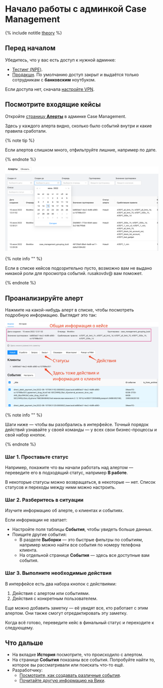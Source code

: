# Начало работы с админкой Case Management

{% include notitle [theory](_includes/theory.md) %}

## Перед началом

Убедитесь, что у вас есть доступ к нужной админке:
* [Тестинг (NPE)](https://antifraud-system-admin.npe.yabank-team.net/case_management/alerts).
* [Продакшн](https://antifraud-system-admin.prod.yabank-team.net). По умолчанию доступ закрыт и выдаётся только сотрудникам с **банковским** ноутбуком.

Если доступа нет, сначала [настройте VPN](../access/vpn.md).

## Посмотрите входящие кейсы

Откройте [страницу **Алерты**](https://antifraud-system-admin.npe.yabank-team.net/case_management/alerts) в админке Case Management.

Здесь у каждого алерта видно, сколько было событий внутри и какие правила сработали.

{% note tip %}

Если алертов слишком много, отфильтруйте лишние, например по дате.

{% endnote %}

![](../_assets/case-management/cases.png)

{% note info "" %}

Если в списке кейсов подозрительно пусто, возможно вам не выдано никакой роли для просмотра событий. rusakovdv@ вам поможет.

{% endnote %}

## Проанализируйте алерт

Нажмите на какой-нибудь алерт в списке, чтобы посмотреть подробную информацию. Выглядит это так:

![](../_assets/case-management/case.jpg)

{% note info "" %}

Шаги ниже — чтобы вы разобрались в интерфейсе. Точный порядок действий узнавайте у своей команды — у всех свои бизнес-процессы и свой набор кнопок.

{% endnote %}

### Шаг 1. Проставьте статус

Например, покажите что вы начали работать над алертом — переведите его в подходящий статус, например **В работе**. 

В некоторые статусы можно возвращаться, в некоторые — нет. Список статусов и переходы между ними можно настроить.

### Шаг 2. Разберитесь в ситуации

Изучите информацию об алерте, о клиентах и событиях.

Если информации не хватает:
* Настройте поля таблицы **События**, чтобы увидеть больше данных.
* Поищите другие события:
  * В разделе **Выборки** — это быстрые фильтры по событиям, например можно найти все события по номеру телефона клиента.
  * На отдельной странице **События** — здесь все доступные вам события.

### Шаг 3. Выполните необходимые действия

В интерфейсе есть два набора кнопок с действиями:
1. Действия с алертом или событиями.
2. Действия с конкретным пользователем.

Еще можно добавить заметку — её увидят все, кто работает с этим алертом. Они также смогут отредактировать эту заметку.

Когда всё готово, переведите кейс в финальный статус и переходите к следующему.

## Что дальше

* На вкладке **История** посмотрите, что происходило с алертом.
* На странице **События** показаны все события. Попробуйте найти то, которое вы рассматривали или поискать что-то ещё.
* Разработчику:
  * [Посмотрите, как создавать различные события](https://wiki.yandex-team.ru/fintech-team/fintech-antifraud/antifraud-events).
  * [Почитайте другую информацию на Вики](https://wiki.yandex-team.ru/fintech-team/fintech-antifraud).

